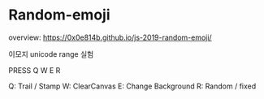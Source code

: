 ﻿# Random-emoji

overview: https://0x0e814b.github.io/js-2019-random-emoji/

이모지 unicode range 실험

PRESS Q W E R

Q: Trail / Stamp
W: ClearCanvas
E: Change Background
R: Random / fixed
